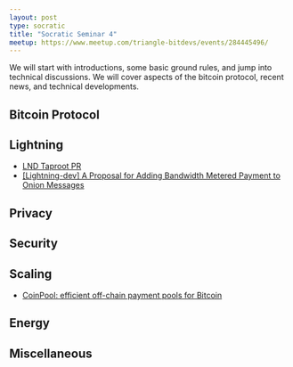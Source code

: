```yaml
---
layout: post
type: socratic
title: "Socratic Seminar 4"
meetup: https://www.meetup.com/triangle-bitdevs/events/284445496/
---
```


We will start with introductions, some basic ground rules, and jump into
technical discussions. We will cover aspects of the bitcoin protocol,
recent news, and technical developments.


## Bitcoin Protocol



## Lightning

- [LND Taproot PR](https://github.com/btcsuite/btcd/pull/1787)
- [\[Lightning-dev\] A Proposal for Adding Bandwidth Metered Payment to Onion Messages](https://lists.linuxfoundation.org/pipermail/lightning-dev/2022-February/003498.html)


## Privacy



## Security



## Scaling


- [CoinPool: efficient off-chain payment pools for Bitcoin](https://coinpool.dev/v0.1.pdf)


## Energy



## Miscellaneous



